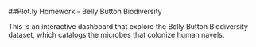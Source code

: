 ##Plot.ly Homework - Belly Button Biodiversity

This is an interactive dashboard that explore the Belly Button Biodiversity dataset, which catalogs the microbes that colonize human navels.
